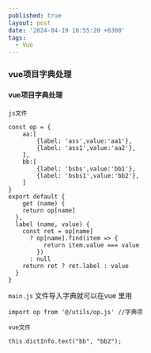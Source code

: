 ```yaml
---
published: true
layout: post
date: '2024-04-19 10:55:20 +0300'
tags:
  - Vue
---
```

### vue项目字典处理


#### vue项目字典处理

`js文件`

```
const op = {
	aa:[
		{label: 'ass',value:'aa1'},
		{label: 'ass1',value:'aa2'},
	],
	bb:[
		{label: 'bsbs',value:'bb1'},
		{label: 'bsbs1',value:'bb2'},
	]
}
export default {
	get (name) {
    return op[name]
  },
  label (name, value) {
    const ret = op[name]
      ? op[name].find(item => {
          return item.value === value
        })
      : null
    return ret ? ret.label : value
  }
}

```

`main.js` 文件导入字典就可以在vue 里用
```
import op from '@/utils/op.js' //字典项
```


`vue文件`

```
this.dictInfo.text("bb", "bb2");

```

